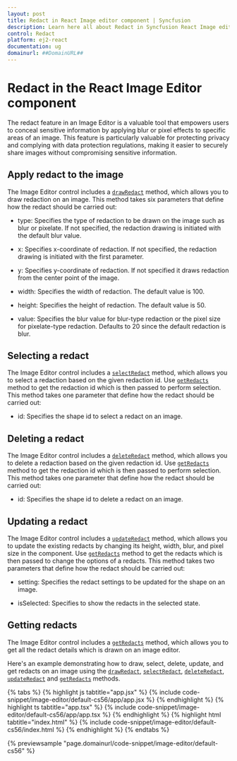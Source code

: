```yaml
---
layout: post
title: Redact in React Image editor component | Syncfusion
description: Learn here all about Redact in Syncfusion React Image editor component of Syncfusion Essential JS 2 and more.
control: Redact 
platform: ej2-react
documentation: ug
domainurl: ##DomainURL##
---
```


# Redact in the React Image Editor component

The redact feature in an Image Editor is a valuable tool that empowers users to conceal sensitive information by applying blur or pixel effects to specific areas of an image. This feature is particularly valuable for protecting privacy and complying with data protection regulations, making it easier to securely share images without compromising sensitive information.

## Apply redact to the image

The Image Editor control includes a [`drawRedact`](https://ej2.syncfusion.com/react/documentation/api/image-editor/#drawRedact) method, which allows you to draw redaction on an image. This method takes six parameters that define how the redact should be carried out:

* type: Specifies the type of redaction to be drawn on the image such as blur or pixelate. If not specified, the redaction drawing is initiated with the default blur value.

* x: Specifies x-coordinate of redaction. If not specified, the redaction drawing is initiated with the first parameter.

* y: Specifies y-coordinate of redaction. If not specified it draws redaction from the center point of the image.

* width: Specifies the width of redaction. The default value is 100.

* height: Specifies the height of redaction. The default value is 50.

* value: Specifies the blur value for blur-type redaction or the pixel size for pixelate-type redaction. Defaults to 20 since the default redaction is blur.

## Selecting a redact

The Image Editor control includes a [`selectRedact`](https://ej2.syncfusion.com/react/documentation/api/image-editor/#selectRedact) method, which allows you to select a redaction based on the given redaction id. Use [`getRedacts`](https://ej2.syncfusion.com/react/documentation/api/image-editor/#getRedacts) method to get the redaction id which is then passed to perform selection. This method takes one parameter that define how the redact should be carried out:

* id: Specifies the shape id to select a redact on an image.

## Deleting a redact

The Image Editor control includes a [`deleteRedact`](https://ej2.syncfusion.com/react/documentation/api/image-editor/#deleteRedact) method, which allows you to delete a redaction based on the given redaction id. Use [`getRedacts`](https://ej2.syncfusion.com/react/documentation/api/image-editor/#getRedacts) method to get the redaction id which is then passed to perform selection. This method takes one parameter that define how the redact should be carried out:

* id: Specifies the shape id to delete a redact on an image.

## Updating a redact

The Image Editor control includes a [`updateRedact`](https://ej2.syncfusion.com/react/documentation/api/image-editor/#updateRedact) method, which allows you to update the existing redacts by changing its height, width, blur, and pixel size in the component. Use [`getRedacts`](https://ej2.syncfusion.com/react/documentation/api/image-editor/#getRedacts) method to get the redacts which is then passed to change the options of a redacts. This method takes two parameters that define how the redact should be carried out:

* setting: Specifies the redact settings to be updated for the shape on an image.

* isSelected: Specifies to show the redacts in the selected state.

## Getting redacts

The Image Editor control includes a [`getRedacts`](https://ej2.syncfusion.com/react/documentation/api/image-editor/#getRedacts) method, which allows you to get all the redact details which is drawn on an image editor.

Here's an example demonstrating how to draw, select, delete, update, and get redacts on an image using the [`drawRedact`](https://ej2.syncfusion.com/react/documentation/api/image-editor/#drawRedact), [`selectRedact`](https://ej2.syncfusion.com/react/documentation/api/image-editor/#selectRedact), [`deleteRedact`](https://ej2.syncfusion.com/react/documentation/api/image-editor/#deleteRedact), [`updateRedact`](https://ej2.syncfusion.com/react/documentation/api/image-editor/#updateRedact) and [`getRedacts`](https://ej2.syncfusion.com/react/documentation/api/image-editor/#getRedacts) methods.

{% tabs %}
{% highlight js tabtitle="app.jsx" %}
{% include code-snippet/image-editor/default-cs56/app/app.jsx %}
{% endhighlight %}
{% highlight ts tabtitle="app.tsx" %}
{% include code-snippet/image-editor/default-cs56/app/app.tsx %}
{% endhighlight %}
{% highlight html tabtitle="index.html" %}
{% include code-snippet/image-editor/default-cs56/index.html %}
{% endhighlight %}
{% endtabs %}
        
{% previewsample "page.domainurl/code-snippet/image-editor/default-cs56" %}